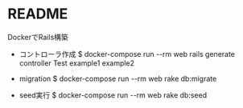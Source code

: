 # README

DockerでRails構築

- コントローラ作成
$ docker-compose run --rm web rails generate controller Test example1 example2

- migration
$ docker-compose run --rm web rake db:migrate

- seed実行
$ docker-compose run --rm web rake db:seed
